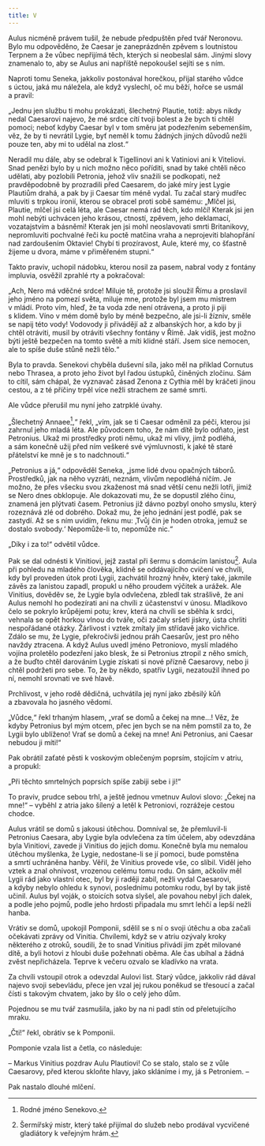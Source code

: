 ```yaml
---
title: V
---
```


Aulus nicméně právem tušil, že nebude předpuštěn před tvář Ne­ronovu. Bylo mu odpověděno, že Caesar je zaneprázdněn zpěvem s loutnistou Terpnem a že vůbec nepřijímá těch, kterých si ne­obeslal sám. Jinými slovy znamenalo to, aby se Aulus ani napříště nepokoušel sejíti se s ním.

Naproti tomu Seneka, jakkoliv postonával horečkou, přijal sta­rého vůdce s úctou, jaká mu náležela, ale když vyslechl, oč mu běží, hořce se usmál a pravil:

„Jednu jen službu ti mohu prokázati, šlechetný Plautie, totiž: abys nikdy nedal Caesarovi najevo, že mé srdce cítí tvoji bolest a že bych ti chtěl pomoci; neboť kdyby Caesar byl v tom směru jat podezřením sebemenším, věz, že by ti nevrátil Lygie, byť neměl k tomu žádných jiných důvodů nežli pouze ten, aby mi to udělal na zlost.“

Neradil mu dále, aby se odebral k Tigellinovi ani k Vatiniovi ani k Viteliovi. Snad penězi bylo by u nich možno něco poříditi, snad by také chtěli něco udělati, aby pozlobili Petronia, jehož vliv snažili se podkopati, než pravděpodobně by prozradili před Caesarem, do jaké míry jest Lygie Plautiům drahá, a pak by ji Caesar tím méně vydal. Tu začal starý mudřec mluviti s trpkou ironií, kterou se obracel proti sobě samému: „Mlčel jsi, Plautie, mlčel jsi celá léta, ale Caesar nemá rád těch, kdo mlčí! Kterak jsi jen mohl nebýti uchvácen jeho krásou, ctností, zpěvem, jeho deklamací, vozatajstvím a básněmi! Kterak jen jsi mohl neoslavovati smrti Britanikovy, nepromluviti pochvalné řeči ku poctě matčina vraha a neprojeviti blahopřání nad zardoušením Oktavie! Chybí ti prozíravost, Aule, které my, co šťastně žijeme u dvora, máme v přiměřeném stupni.“

Takto praviv, uchopil nádobku, kterou nosil za pasem, nabral vody z fontány impluvia, osvěžil zprahlé rty a pokračoval:

„Ach, Nero má vděčné srdce! Miluje tě, protože jsi sloužil Římu a proslavil jeho jméno na pomezí světa, miluje mne, protože byl jsem mu mistrem v mládí. Proto vím, hleď, že ta voda zde není otrávena, a proto ji piji s klidem. Víno v mém domě bylo by méně bezpečno, ale jsi-li žízniv, směle se napij této vody! Vodovody ji přivádějí až z albanských hor, a kdo by ji chtěl otráviti, musil by otráviti všechny fontány v Římě. Jak vidíš, jest možno býti ještě bezpečen na tomto světě a míti klidné stáří. Jsem sice nemocen, ale to spíše duše stůně nežli tělo.“

Byla to pravda. Senekovi chyběla duševní síla, jako měl na příklad Cornutus nebo Thrasea, a proto jeho život byl řadou ústupků, činěných zločinu. Sám to cítil, sám chápal, že vyznavač zásad Zenona z Cythia měl by kráčeti jinou cestou, a z té příčiny trpěl více nežli strachem ze samé smrti.

Ale vůdce přerušil mu nyní jeho zatrpklé úvahy.

„Šlechetný Annaee[^183],“ řekl, „vím, jak se ti Caesar odměnil za péči, kterou jsi zahrnul jeho mladá léta. Ale původcem toho, že nám dítě bylo odňato, jest Petronius. Ukaž mi prostředky proti němu, ukaž mi vlivy, jimž podléhá, a sám konečně užij před ním veškeré své výmluvnosti, k jaké tě staré přátelství ke mně je s to nadchnouti.“

„Petronius a já,“ odpověděl Seneka, „jsme lidé dvou opačných táborů. Prostředků, jak na něho vyzráti, neznám, vlivům nepodléhá ničím. Je možno, že přes všecku svou zkaženost má snad větší cenu nežli lotři, jimiž se Nero dnes obklopuje. Ale dokazovati mu, že se dopustil zlého činu, znamená jen plýtvati časem. Petronius již dávno pozbyl onoho smyslu, který rozeznává zlé od dobrého. Dokaž mu, že jeho jednání jest podlé, pak se zastydí. Až se s ním uvidím, řeknu mu: ‚Tvůj čin je hoden otroka, jemuž se dostalo svobody.‘ Nepomůže-li to, nepomůže nic.“

„Díky i za to!“ odvětil vůdce.

Pak se dal odnésti k Vinitiovi, jejž zastal při šermu s domácím lanistou[^184]. Aula při pohledu na mladého člověka, klidně se oddávajícího cvičení ve chvíli, kdy byl proveden útok proti Lygii, zachvátil hrozný hněv, který také, jakmile závěs za lanistou zapadl, propukl u něho proudem výčitek a urážek. Ale Vinitius, dověděv se, že Lygie byla odvlečena, zbledl tak strašlivě, že ani Aulus nemohl ho podezírati ani na chvíli z účastenství v únosu. Mladíkovo čelo se pokrylo krůpějemi potu; krev, která na chvíli se sběhla k srdci, vehnala se opět horkou vlnou do tváře, oči začaly sršeti jiskry, ústa chrliti nespořádané otázky. Žárlivost i vztek zmítaly jím střídavě jako vichřice. Zdálo se mu, že Lygie, překročivši jednou práh Caesarův, jest pro něho navždy ztracena. A když Aulus uvedl jméno Petroniovo, myslí mladého vojína proletělo podezření jako blesk, že si Petronius ztropil z něho smích, a že buďto chtěl darováním Lygie získati si nové přízně Caesarovy, nebo ji chtěl podržeti pro sebe. To, že by někdo, spatřiv Lygii, nezatoužil ihned po ní, nemohl srovnati ve své hlavě.

Prchlivost, v jeho rodě dědičná, uchvátila jej nyní jako zběsilý kůň a zbavovala ho jasného vědomí.

„Vůdce,“ řekl trhaným hlasem, „vrať se domů a čekej na mne…! Věz, že kdyby Petronius byl mým otcem, přec jen bych se na něm pomstil za to, že Lygii bylo ublíženo! Vrať se domů a čekej na mne! Ani Petronius, ani Caesar nebudou ji míti!“

Pak obrátil zaťaté pěsti k voskovým oblečeným poprsím, stojícím v atriu, a propukl:

„Při těchto smrtelných poprsích spíše zabiji sebe i ji!“

To praviv, prudce sebou trhl, a ještě jednou vmetnuv Aulovi slovo: „Čekej na mne!“ – vyběhl z atria jako šílený a letěl k Petroniovi, rozrážeje cestou chodce.

Aulus vrátil se domů s jakousi útěchou. Domníval se, že přemluvil-li Petronius Caesara, aby Lygie byla odvlečena za tím účelem, aby odevzdána byla Vinitiovi, zavede ji Vinitius do jejich domu. Konečně byla mu nemalou útěchou myšlenka, že Lygie, nedostane-li se jí pomoci, bude pomstěna a smrtí uchráněna hanby. Věřil, že Vinitius provede vše, co slíbil. Viděl jeho vztek a znal ohnivost, vrozenou celému tomu rodu. On sám, ačkoliv měl Lygii rád jako vlastní otec, byl by ji raději zabil, nežli vydal Caesarovi, a kdyby nebylo ohledu k synovi, poslednímu potomku rodu, byl by tak jistě učinil. Aulus byl voják, o stoicích sotva slyšel, ale povahou nebyl jich dalek, a podle jeho pojmů, podle jeho hrdosti připadala mu smrt lehčí a lepší nežli hanba.

Vrátiv se domů, upokojil Pomponii, sdělil se s ní o svoji útěchu a oba začali očekávati zprávy od Vinitia. Chvílemi, když se v atriu ozývaly kroky některého z otroků, soudili, že to snad Vinitius přivádí jim zpět milované dítě, a byli hotovi z hloubi duše požehnati oběma. Ale čas ubíhal a žádná zvěst nepřicházela. Teprve k večeru ozvalo se kladívko na vrata.

Za chvíli vstoupil otrok a odevzdal Aulovi list. Starý vůdce, jak­koliv rád dával najevo svoji sebevládu, přece jen vzal jej rukou poněkud se třesoucí a začal čísti s takovým chvatem, jako by šlo o celý jeho dům.

Pojednou se mu tvář zasmušila, jako by na ni padl stín od přeletujícího mraku.

„Čti!“ řekl, obrátiv se k Pomponii.

Pomponie vzala list a četla, co následuje:

– Markus Vinitius pozdrav Aulu Plautiovi! Co se stalo, stalo se z vůle Caesarovy, před kterou skloňte hlavy, jako skláníme i my, já s Petroniem. –

Pak nastalo dlouhé mlčení.

[^183]: Rodné jméno Senekovo.

[^184]: Šermířský mistr, který také přijímal do služeb nebo prodával vycvičené gladiátory k veřejným hrám.
